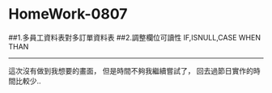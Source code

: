 # HomeWork-0807

##1.多員工資料表對多訂單資料表
##2.調整欄位可讀性 IF,ISNULL,CASE WHEN THAN

---

這次沒有做到我想要的畫面，
但是時間不夠我繼續嘗試了，
回去過節日實作的時間比較少..
